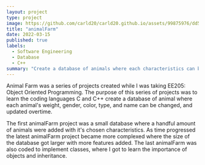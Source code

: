 ```yaml
---
layout: project
type: project
image: https://github.com/carld20/carld20.github.io/assets/99875976/dd5decf0-4563-4159-9b08-cdd0d7dc87fe
title: "animalFarm"
date: 2022-03-15
published: true
labels:
  - Software Engineering
  - Database
  - C++
summary: "Create a database of animals where each characteristics can be updated and modified."
---
```


Animal Farm was a series of projects created while I was taking EE205: Object Oriented Programming. The purpose of this series of projects was to learn the coding languages C and C++ create a database of animal where each animal's weight, gender, color, type, and name can be changed, and updated overtime.

The first animalFarm project was a small database where a handful amount of animals were added with it's chosen characteristics. As time progressed the latest animalFarm project became more complexed where the size of the database got larger with more features added. The last animalFarm was also coded to implement classes, where I got to learn the importance of objects and inheritance.
